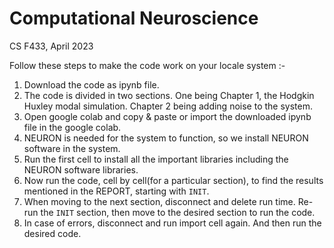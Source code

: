 # Computational Neuroscience 

CS F433, April 2023

Follow these steps to make the code work on your locale system :-
1. Download the code as ipynb file.
2. The code is divided in two sections. One being Chapter 1, the Hodgkin Huxley modal simulation. Chapter 2 being adding noise to the system.
3. Open google colab and copy & paste or import the downloaded ipynb file in the google colab.
4. NEURON is needed for the system to function, so we install NEURON software in the system.
5. Run the first cell to install all the important libraries including the NEURON software libraries.
6. Now run the code, cell by cell(for a particular section), to find the results mentioned in the REPORT, starting with ```INIT```.
7. When moving to the next section, disconnect and delete run time. Re-run the ```INIT``` section, then move to the desired section to run the code.
8. In case of errors, disconnect and run import cell again. And then run the desired code.
